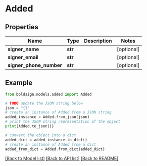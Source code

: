 # Added


## Properties

Name | Type | Description | Notes
------------ | ------------- | ------------- | -------------
**signer_name** | **str** |  | [optional] 
**signer_email** | **str** |  | [optional] 
**signer_phone_number** | **str** |  | [optional] 

## Example

```python
from boldsign.models.added import Added

# TODO update the JSON string below
json = "{}"
# create an instance of Added from a JSON string
added_instance = Added.from_json(json)
# print the JSON string representation of the object
print(Added.to_json())

# convert the object into a dict
added_dict = added_instance.to_dict()
# create an instance of Added from a dict
added_from_dict = Added.from_dict(added_dict)
```
[[Back to Model list]](../README.md#documentation-for-models) [[Back to API list]](../README.md#documentation-for-api-endpoints) [[Back to README]](../README.md)


